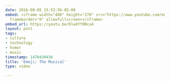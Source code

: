 ```yaml
---
date: 2016-08-05 15:53:56-05:00
embed: <iframe width="480" height="270" src="https://www.youtube.com/embed/DlwXYY9Ncu4?feature=oembed"
  frameborder="0" allowfullscreen></iframe>
embed_url: https://youtu.be/DlwXYY9Ncu4
layout: post
tags:
- culture
- technology
- humor
- music
timestamp: 1470430436
title: 'Emoji: The Musical'
type: video

---
```

